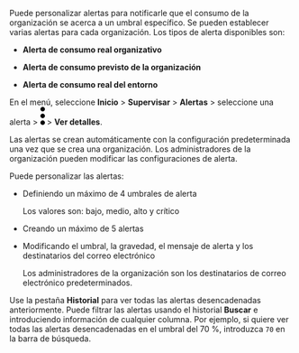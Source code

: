 Puede personalizar alertas para notificarle que el consumo de la organización se acerca a un umbral específico. Se pueden establecer varias alertas para cada organización. Los tipos de alerta disponibles son:

-   **Alerta de consumo real organizativo**

-   **Alerta de consumo previsto de la organización**

-   **Alerta de consumo real del entorno**

En el menú, seleccione **Inicio** \> **Supervisar** \> **Alertas** \> seleccione una alerta \> ![""](Images/zsz1597101912145.svg) \> **Ver detalles**.

Las alertas se crean automáticamente con la configuración predeterminada una vez que se crea una organización. Los administradores de la organización pueden modificar las configuraciones de alerta.

Puede personalizar las alertas:

-   Definiendo un máximo de 4 umbrales de alerta

    Los valores son: bajo, medio, alto y crítico

-   Creando un máximo de 5 alertas

-   Modificando el umbral, la gravedad, el mensaje de alerta y los destinatarios del correo electrónico

    Los administradores de la organización son los destinatarios de correo electrónico predeterminados.

Use la pestaña **Historial** para ver todas las alertas desencadenadas anteriormente. Puede filtrar las alertas usando el historial **Buscar** e introduciendo información de cualquier columna. Por ejemplo, si quiere ver todas las alertas desencadenadas en el umbral del 70 %, introduzca `70` en la barra de búsqueda.
